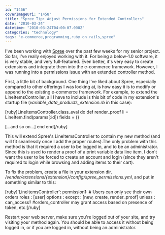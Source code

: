 ```yaml
---
id: "1456"
coverImageUri: "1458"
title: "Spree Tip: Adjust Permissions for Extended Controllers"
date: "2010-03-24"
datetime: "2010-03-24T04:00:07.000Z"
categories: "technology"
tags: "e-commerce,programming,ruby on rails,spree"
---
```


I've been working with [Spree](http://spreecommerce.com/) over the past few weeks for my senior project. So far, I've really enjoyed working with it. For being a below-1.0 software, it is very stable, and very full-featured. Even better, it's very easy to create extensions and integrate them into the e-commerce framework. However, I was running into a permissions issue with an extended controller method.

First, a little bit of background. One thing I've liked about Spree, especially compared to other offerings I was looking at, is how easy it is to modify or append to the existing e-commerce framework. For example, to extend the LineItemsController, all I have to include is this bit of code in my extension's startup file (_variable\_data\_products\_extension.rb_ in this case):

\[ruby\]LineItemsController.class\_eval do def render\_proof li = LineItem.find(params\[:id\]) fields = {}

\[…and so on…\] end end\[/ruby\]

This will extend Spree's LineItemsController to contain my new method (and will fit seamlessly once I add the proper routes).The only problem with this method is that it required a user to be logged in, and to be an administrator. Since this is used to render a proof of a print variable data line item, I don't want the user to be forced to create an account and login (since they aren't required to login while browsing and adding items to their cart).

To fix the problem, create a file in your extension dir, _/vender/extensions/{extension}/config/spree\_permissions.yml_, and put in something similar to this:

\[ruby\]'LineItemsController': permission1: # Users can only see their own orders roles : \[user\] options : except : \[new, create, render\_proof\] unless : can\_access? #orders\_controller may grant access based on presence of token, etc.\[/ruby\]

Restart your web server, make sure you're logged out of your site, and try visiting your method again. You should be able to access it without being logged in, or if you are logged in, without being an administrator.
